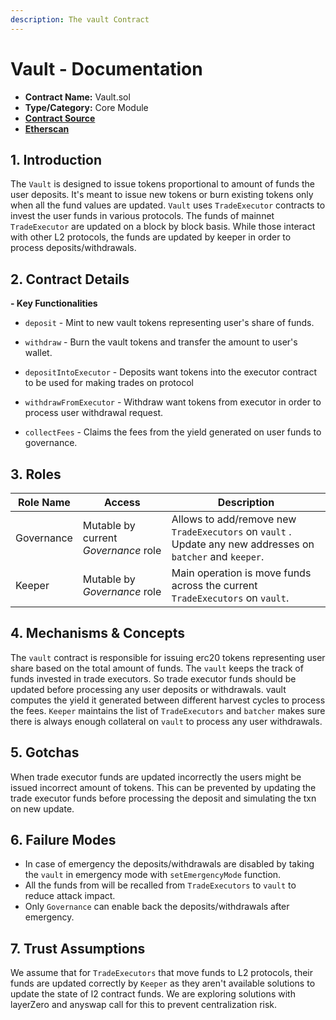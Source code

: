 ```yaml
---
description: The vault Contract
---
```


# Vault - Documentation

- **Contract Name:** Vault.sol
- **Type/Category:** Core Module
- [**Contract Source**](../contracts/Vault.sol)
- [**Etherscan**](https://etherscan.io/address/)

## 1. Introduction

The `Vault` is designed to issue tokens proportional to amount of funds the user deposits. It's meant to issue new tokens or burn existing tokens only when all the fund values are updated. `Vault` uses `TradeExecutor` contracts to invest the user funds in various protocols. The funds of mainnet `TradeExecutor` are updated on a block by block basis. While those interact with other L2 protocols, the funds are updated by keeper in order to process deposits/withdrawals.

## 2. Contract Details

**- Key Functionalities**

- `deposit` - Mint to new vault tokens representing user's share of funds.

- `withdraw` - Burn the vault tokens and transfer the amount to user's wallet.

- `depositIntoExecutor` - Deposits want tokens into the executor contract to be used for making trades on protocol

- `withdrawFromExecutor` - Withdraw want tokens from executor in order to process user withdrawal request.

- `collectFees` - Claims the fees from the yield generated on user funds to governance.

## 3. Roles

| Role Name  | Access                               | Description                                                                                                |
| ---------- | ------------------------------------ | ---------------------------------------------------------------------------------------------------------- |
| Governance | Mutable by current _Governance_ role | Allows to add/remove new `TradeExecutors` on `vault` . Update any new addresses on `batcher` and `keeper`. |
| Keeper     | Mutable by _Governance_ role         | Main operation is move funds across the current `TradeExecutors` on `vault`.                               |

## 4. Mechanisms & Concepts

The `vault` contract is responsible for issuing erc20 tokens representing user share based on the total amount of funds. The `vault` keeps the track of funds invested in trade executors. So trade executor funds should be updated before processing any user deposits or withdrawals. vault computes the yield it generated between different harvest cycles to process the fees. `Keeper` maintains the list of `TradeExecutors` and `batcher` makes sure there is always enough collateral on `vault` to process any user withdrawals.

## 5. Gotchas

When trade executor funds are updated incorrectly the users might be issued incorrect amount of tokens. This can be prevented by updating the trade executor funds before processing the deposit and simulating the txn on new update.

## 6. Failure Modes

- In case of emergency the deposits/withdrawals are disabled by taking the `vault` in emergency mode with `setEmergencyMode` function.
- All the funds from will be recalled from `TradeExecutors` to `vault` to reduce attack impact.
- Only `Governance` can enable back the deposits/withdrawals after emergency.

## 7. Trust Assumptions

We assume that for `TradeExecutors` that move funds to L2 protocols, their funds are updated correctly by `Keeper` as they aren't available solutions to update the state of l2 contract funds. We are exploring solutions with layerZero and anyswap call for this to prevent centralization risk.
